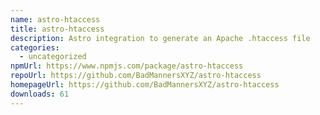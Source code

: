 ```yaml
---
name: astro-htaccess
title: astro-htaccess
description: Astro integration to generate an Apache .htaccess file
categories:
  - uncategorized
npmUrl: https://www.npmjs.com/package/astro-htaccess
repoUrl: https://github.com/BadMannersXYZ/astro-htaccess
homepageUrl: https://github.com/BadMannersXYZ/astro-htaccess
downloads: 61
---
```

